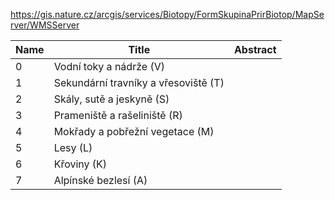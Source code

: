 https://gis.nature.cz/arcgis/services/Biotopy/FormSkupinaPrirBiotop/MapServer/WMSServer

|Name|Title|Abstract|
|--|--|--|
|0|Vodní  toky a nádrže (V)||
|1|Sekundární travníky a vřesoviště (T)||
|2|Skály, sutě a jeskyně (S)||
|3|Prameniště a rašeliniště (R)||
|4|Mokřady a pobřežní vegetace (M)||
|5|Lesy (L)||
|6|Křoviny (K)||
|7|Alpínské bezlesí (A)||
